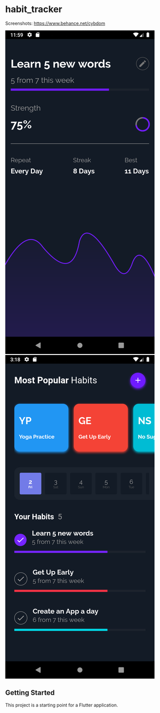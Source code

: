 # habit_tracker


Screenshots:
https://www.behance.net/cybdom

<img src="screenshot1.png">
<img src="screenshot2.png">

## Getting Started

This project is a starting point for a Flutter application.
